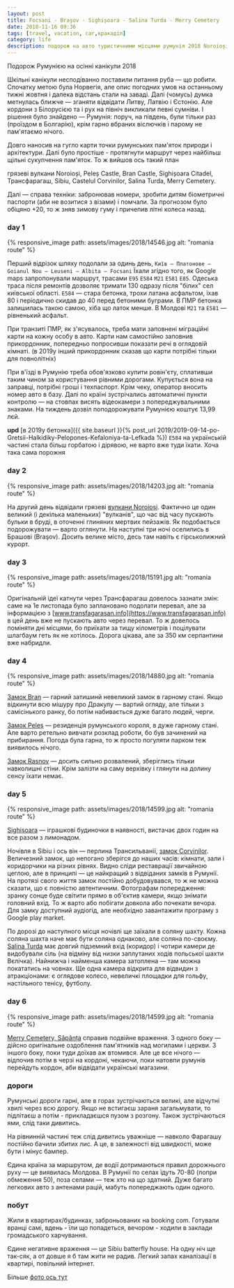 ```yaml
---
layout: post
title: Focsani - Braşov - Sighișoara - Salina Turda - Merry Cemetery
date: 2018-11-16 09:36 
tags: [travel, vacation, car,кракаділ]
category: life
description: подорож на авто туристичними місцями румунія 2018 Noroioși, Peleș Castle, Bran Castle, Sighișoara Citadel, Трансфарагаш, Sibiu, Castelul Corvinilor, Salina Turda, Merry Cemetery
---
```

Подорож Румунією на осінні канікули 2018

Шкільні канікули несподіванно поставили питання руба — що робити.
Спочатку метою була Норвегія, але опис погодних умов на останньому тижні жовтня і далека відстань стали на заваді.
Далі (чомусь) думка метнулась ближче — зганяти відвідати Литву, Латвію і Єстонію. Але кордони з Білорусією та і рух на північ викликали певні сумніви.
І рішення було знайдено — Румунія: поруч, на південь, були тільки раз (проїздом в Болгарію), крім гарно вбраних віслючків і парому не пам'ятаємо нічого.

Довго наносив на гугло карти точки румунських пам'яток природи і архітектури. 
Далі було простіше - протягнути маршрут через найбільш щільні сукупчення пам'яток.
То ж вийшов ось такий план

грязеві вулкани Noroioși, Peleș Castle, Bran Castle, Sighișoara Citadel, Трансфарагаш, Sibiu, Castelul Corvinilor, Salina Turda, Merry Cemetery.

Далі — справа техніки: забронював номери, зробити дитям біометричні паспорти (аби не возитися з візами) і помчали.
За прогнозом було обіцяно +20, то ж зняв зимову гуму і причепив літні колеса назад.

### day 1

{% responsive_image path: assets/images/2018/14546.jpg alt: "romania route" %}

Перший відрізок шляху подолали за одинь день, `Київ — Платонове — Goianul Nou — Leuseni — Albita — Focsani`
Їхали згідно того, як Google maps запропонували маршрут, трасами `E95` `E584` `M21` `E581` `E85`. 
Одеська траса після ремонтів дозволяє тримати 130 одразу після "білих" сел київської області. 
`E584` — стара бетонка, трохи латана асфальтом, їхав 80 і періодично скидав до 40 перед бетоними буграми. 
В ПМР бетонка залишилась такою самою, хіба що латок менше. В Молдові `M21` та `E581` — рівненький асфальт.

При транзиті ПМР, як з'ясувалось, треба мати заповнені міграційні карти на кожну особу в авто. 
Карти нам самостійно заповнив прикордонник, попередньо попросивши показати речі в оглядовій кімнаті.
(в 2019у інший прикордонник сказав що карти потрібні тільки для повнолітніх)

При в'їзді в Румунію треба обов'язково купити ровін'єту, сплативши таким чином за користування рівними дорогами. 
Купується вона на заправці, потрібні гроші і техпаспорт. 
Крім чеку, оператор вносить номер авто в базу. 
Далі по країні зустрічались автоматичні пункти контролю — на стовпах висять відеокамери з попереджувальними знаками. 
На тиждень дозвіл поподорожувати Румунією коштує 13,99 лєй.

__upd__ 
[в 2019у бетонка]({{ site.baseurl }}{% post_url 2019/2019-09-14-po-Gretsii-Halkidiky-Pelopones-Kefaloniya-ta-Lefkada %}) 
`E584` на українській частині стала більш горбатою і дірявою, не варто вже туди їхати.
Хоча така сама порожня

### day 2
{% responsive_image path: assets/images/2018/14203.jpg alt: "romania route" %}

На другий день відвідали грязеві [вулкани Noroioși](https://vulcanii-noroiosi-paclele-mici.business.site). 
Фактично це один великий (і декілька маленьких) "вулканів", що час від часу пускають бульки в бруді, в оточенні глиняних мертвих пейзажів.
Як подобається подорожувати — варто оглянути.
На наступні три ночі оселились в Брашові (Braşov). 
Досить велике місто, десь там навіть є гірськолижний курорт.

### day 3
{% responsive_image path: assets/images/2018/15191.jpg alt: "romania route" %}

Оригінальній ідеї катнути через Трансфарагаш довелось зазнати змін: саме на 1е листопада було заплановано подолати перевал, але за інформацією з 
[www.transfagarasan.info](https://www.transfagarasan.info) 
в цей день вже не пускають авто через перевал. 
То ж довелось поміняти дні місцями, бо приїхати за тищу кілометрів і поцілувати шлагбаум геть як не хотілось. 
Дорога цікава, але за 350 км серпантини вже набридли.

### day 4
{% responsive_image path: assets/images/2018/14880.jpg alt: "romania route" %}

[Замок Bran](http://www.bran-castle.com/) — гарний затишинй невеликий замок в гарному стані. 
Якщо відкинути всю мішуру про Дракулу — вартий огляду, але тільки з самісінького ранку, бо потім набивається дуже багато людей, черги.

[Замок Peleș](http://peles.ro/) — резиденція румунського короля, в дуже гарному стані. 
Але варто ретельно вивчати розклад роботи, бо був зачинений на прибирання. 
Погода була гарна, то ж просто погуляти парком теж виявилось нічого.

[Замок Rasnov](http://www.rasnov-turism.ro) — досить сильно розвалений, зберіглись тільки навколишні стіни. 
Крім залізти на саму верхівку і глянути на долину сенсу їхати немає.

### day 5
{% responsive_image path: assets/images/2018/14599.jpg alt: "romania route" %}

[Sighișoara](https://www.google.com/maps/place/Sighișoara,+Romania) — іграшкові будиночки в наявності, вистачає двох годин на все разом з лимонадом.

Ночівля в Sibiu і ось він — перлина Трансильванії, [замок Corvinilor](http://www.castelulcorvinilor.ro/).
Величезний замок, що непогано зберігся до наших часів: кімнати, зали і коридорчики на різних рівнях. 
Видно сліди реставрації звичайною цеглою, але в принципі — це найкращий з відвіданих замків в Румунії. 
На протязі свого життя замок постійно добудовувався, то ж не можна сказати, що є повністю автентичним. 
Фотографам попередження: зранку сонце буде світити прямо в об'єктив камери, якщо знімати головний вхід. 
То ж варто або побігати довкола або почекати вечора. 
Для замку доступний аудіогід, але необхідно завантажити програму з Google play market.

По дорозі до наступного місця ночівлі ще заїхали в соляну шахту. 
Кожна соляна шахта наче має бути соляна однаково, але соляна по-своєму. 
[Salina Turda](https://www.salinaturda.eu) має довгий підземний вхід (коридор) і чотири камери де видобували сіль (на відміну від низки заплутаних ходів польської шахти Вєлічка). 
Найнижча і найменша камера затоплена — там можна покататись на човнах. 
Ще одна камера відкрита для відвидин з атракціонами: є оглядове колесо, невеличкі площадки для гольфу, настільного тенісу, футболу.

### day 6
{% responsive_image path: assets/images/2018/14599.jpg alt: "romania route" %}

[Merry Cemetery, Săpânța](https://www.google.com/maps/place/Merry+Cemetery) справив подвійне враження. 
З одного боку — дійсно оригінальне оздоблення пам'ятників над могилами і церкви. 
З іншого боку, поки туди доїхав аж втомився. 
Але це все нічого — відпочив потім в черзі на кордоні, чекаючи, поки натовпи румунів перейдуть кордон, аби відвідати українські магазини.

### дороги
Румунські дороги гарні, але в горах зустрічаються великі, але відчутні хвилі через всю дорогу. 
Якщо не встигаєш зараня загальмувати, то підлітаєш а потім - прикладаєшся пузом з розгону. 
Також зустрічаються ями, слід таки дивитись.

На рівнинній частині теж слід дивитись уважніше — навколо Фарагашу постійно бачили збитих лис. 
А це, в залежності від швидкості, може бути і мінус бампер.

Єдина країна за маршрутом, де водії дотримаються правил дорожнього руху — це виявилась Молдова. 
В Румунії по селах їдуть 70-80 (попри обмеження 50), поза селами — теж хто на що здатний. 
Дуже багато легкових авто з антенами рацій, мабуть попереджають один одного.

### побут
Жили в квартирах/будинках, заброньованих на booking com. Готували вранці самі, вдень - їли що попадеться, вечором - ходили в заклади громадського харчування.

Єдине негативне враження — це Sibiu batterfly house. 
На одну ніч ще так-сяк, а от довше я б там жити не радив. 
Легкий запах каналізації в квартирі, повільний інтернет.

Більше [фото ось тут](https://photos.app.goo.gl/hCnG2rnpVUiaTuMJ7)
